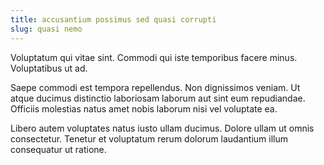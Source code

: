 ```yaml
---
title: accusantium possimus sed quasi corrupti
slug: quasi nemo
---
```


Voluptatum qui vitae sint. Commodi qui iste temporibus facere minus. Voluptatibus ut ad.

Saepe commodi est tempora repellendus. Non dignissimos veniam. Ut atque ducimus distinctio laboriosam laborum aut sint eum repudiandae. Officiis molestias natus amet nobis laborum nisi vel voluptate ea.

Libero autem voluptates natus iusto ullam ducimus. Dolore ullam ut omnis consectetur. Tenetur et voluptatum rerum dolorum laudantium illum consequatur ut ratione.
